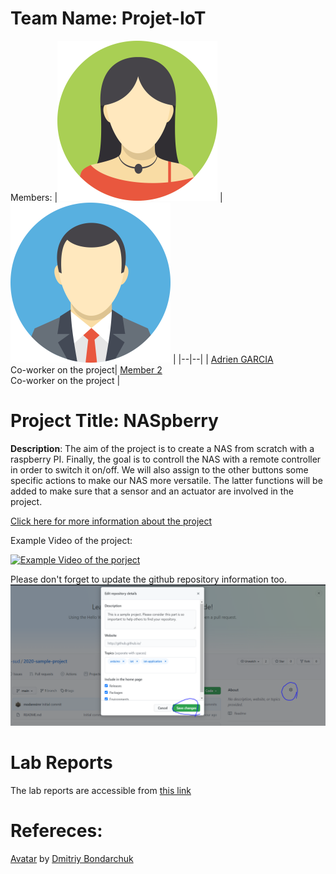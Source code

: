 # Team Name: Projet-IoT
Members: 
|![Adrien GARCIA](assets/member1.webp?raw=true) |![Julien VEAUX ](assets/member2.webp?raw=true)  |
|--|--|
|  [Adrien GARCIA](https://github.com/SlyAdrian) <br> Co-worker on the project| [Member 2 ](https://github.com/saikkoden) <br> Co-worker on the project |



# Project Title: NASpberry
 **Description**: The aim of the project is to create a NAS from scratch with a raspberry PI. Finally, the goal is to controll the NAS with a remote controller in order to switch it on/off. We will also assign to the other buttons some specific actions to make our NAS more versatile. The latter functions will be added to make sure that a sensor and an actuator are involved in the project.
 
[Click here for more information about the project](project) 

Example Video of the project:

[![Example Video of the porject](https://img.youtube.com/vi/ucZl6vQ_8Uo/0.jpg)](https://www.youtube.com/watch?v=ucZl6vQ_8Uo)

Please don't forget to update the github repository information too. 
![Change Description of github repository](assets/change_description.png?raw=true)

# Lab Reports

The lab reports are accessible from [this link](lab)

# Refereces:
[Avatar](https://iconscout.com/icons/avatar) by [Dmitriy Bondarchuk](https://iconscout.com/contributors/dmitriy-bondarchuk)
